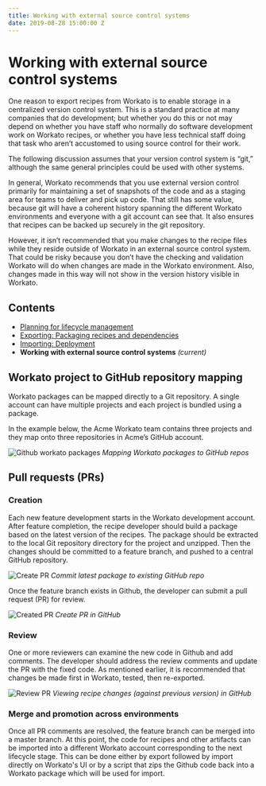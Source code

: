 ```yaml
---
title: Working with external source control systems
date: 2019-08-28 15:00:00 Z
---
```


# Working with external source control systems

One reason to export recipes from Workato is to enable storage in a centralized version control system. This is a standard practice at many companies that do development; but whether you do this or not may depend on whether you have staff who normally do software development work on Workato recipes, or whether you have less technical staff doing that task who aren’t accustomed to using source control for their work.

The following discussion assumes that your version control system is “git,” although the same general principles could be used with other systems.

In general, Workato recommends that you use external version control primarily for maintaining a set of snapshots of the code and as a staging area for teams to deliver and pick up code. That still has some value, because git will have a coherent history spanning the different Workato environments and everyone with a git account can see that. It also ensures that recipes can be backed up securely in the git repository.

However, it isn’t recommended that you make changes to the recipe files while they reside outside of Workato in an external source control system. That could be risky because you don’t have the checking and validation Workato will do when changes are made in the Workato environment. Also, changes made in this way will not show in the version history visible in Workato.

## Contents

- [Planning for lifecycle management](/recipe-development-lifecycle/rdlc-guide-planning.md)
- [Exporting: Packaging recipes and dependencies](/recipe-development-lifecycle/export.md)
- [Importing: Deployment](/recipe-development-lifecycle/import.md)
- **Working with external source control systems** _(current)_

## Workato project to GitHub repository mapping
Workato packages can be mapped directly to a Git repository. A single account can have multiple projects and each project is bundled using a package.

In the example below, the Acme Workato team contains three projects and they map onto three repositories in Acme’s GitHub account.

![Github workato packages](~@img/features/packages/source-control.png)
*Mapping Workato packages to GitHub repos*

## Pull requests (PRs)

### Creation
Each new feature development starts in the Workato development account. After feature completion, the recipe developer should build a package based on the latest version of the recipes. The package should be extracted to the local Git repository directory for the project and unzipped. Then the changes should be committed to a feature branch, and pushed to a central GitHub repository.

![Create PR](~@img/features/packages/pr-creation.png)
*Commit latest package to existing GitHub repo*

Once the feature branch exists in Github, the developer can submit a pull request (PR) for review.

![Created PR](~@img/features/packages/pr-created.png)
*Create PR in GitHub*

### Review
One or more reviewers can examine the new code in Github and add comments. The developer should address the review comments and update the PR with the fixed code. As mentioned earlier, it is recommended that changes be made first in Workato, tested, then re-exported.

![Review PR](~@img/features/packages/pr-review.png)
*Viewing recipe changes (against previous version) in GitHub*

### Merge and promotion across environments
Once all PR comments are resolved, the feature branch can be merged into a master branch. At this point, the code for recipes and other artifacts can be imported into a different Workato account corresponding to the next lifecycle stage. This can be done either by export followed by import directly on Workato's UI or by a script that zips the Github code back into a Workato package which will be used for import.
